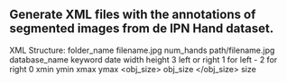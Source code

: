 ## Generate XML files with the annotations of segmented images from de IPN Hand dataset.

XML Structure:
<annotation>
    <folder> folder_name </folder>
    <filename> filename.jpg </filename>
    <hands> num_hands </hands>
    <path> path/filename.jpg </path>
    <source>
        <database> database_name </database>
        <keyword> keyword </keyword>
        <date> date </date>
    </source>
    <size>
        <width> width </width>
        <height> height </height>
        <depth> 3 </depth>
    </size>
    <object>
        <name> left or right </name>
        <label> 1 for left - 2 for right </label>
        <properly> 0 </properly>
        <bndbox>
            <xmin> xmin </xmin>
            <ymin> ymin </ymin>
            <xmax> xmax </xmax>
            <ymax> ymax </ymax>
            <obj_size> obj_size </obj_size>
        </bndbox>
        <size> size </size>
    </object>
</annotation>